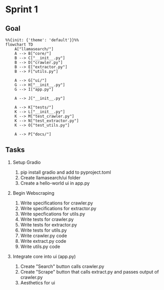 # Sprint 1

## Goal

```mermaid
%%{init: {'theme': 'default'}}%%
flowchart TD
    A["llamasearch/"]
    A --> B["core/"]
    B --> C["__init__.py"]
    B --> D["crawler.py"]
    B --> E["extractor.py"]
    B --> F["utils.py"]
    
    A --> G["ui/"]
    G --> H["__init__.py"]
    G --> I["app.py"]
    
    A --> J["__init__.py"]
    
    A --> K["tests/"]
    K --> L["__init__.py"]
    K --> M["test_crawler.py"]
    K --> N["test_extractor.py"]
    K --> O["test_utils.py"]
    
    A --> P["docs/"]
```

## Tasks

1. Setup Gradio

   1. pip install gradio and add to pyproject.toml
   2. Create llamasearch/ui folder
   3. Create a hello-world ui in app.py
2. Begin Webscraping

   1. Write specifications for crawler.py
   2. Write specifications for extractor.py
   3. Write specfications for utils.py
   4. Write tests for crawler.py
   5. Write tests for extractor.py
   6. Write tests for utils.py
   7. Write crawler.py code
   8. Write extract.py code
   9. Write utils.py code
3. Integrate core into ui (app.py)

   1. Create "Search" button calls crawler.py
   2. Create "Scrape" button that calls extract.py and passes output of crawler.py
   3. Aesthetics for ui
